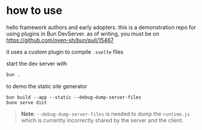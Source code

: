 # how to use

hello framework authors and early adopters. this is a demonstration repo for
using plugins in Bun DevServer. as of writing, you must be on https://github.com/oven-sh/bun/pull/15467

it uses a custom plugin to compile `.svelte` files

start the dev server with

```sh
bun .
```

to demo the static site generator

```
bun build --app --static --debug-dump-server-files
bunx serve dist
```

> **Note**: `--debug-dump-server-files` is needed to dump the `runtime.js` which
> is currently incorrectly shared by the server and the client.
